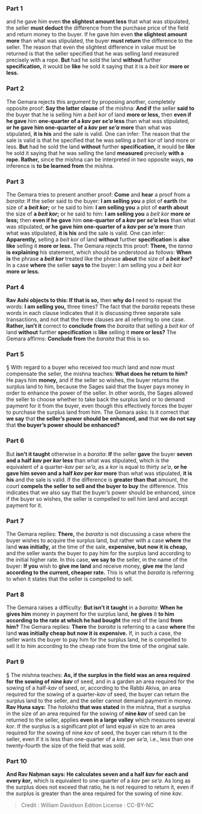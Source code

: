 
### Part 1
and he gave him even <b>the slightest amount less</b> that what was stipulated, the seller <b>must deduct</b> the difference from the purchase price of the field and return money to the buyer. If he gave him even <b>the slightest amount more</b> than what was stipulated, the buyer <b>must return</b> the difference to the seller. The reason that even the slightest difference in value must be returned is that the seller specified that he was selling land measured precisely with a rope. <b>But</b> had he sold the land <b>without</b> further <b>specification,</b> it would be <b>like</b> he sold it saying that it is a <i>beit kor</i> <b>more or less.</b>

### Part 2
The Gemara rejects this argument by proposing another, completely opposite proof: <b>Say the latter clause</b> of the mishna: <b>And if</b> the seller <b>said to</b> the buyer that he is selling him a <i>beit kor</i> of land <b>more or less,</b> then <b>even if he gave</b> him <b>one-quarter of a <i>kav</i> per <i>se’a</i> less</b> than what was stipulated, <b>or he gave him one-quarter of a <i>kav</i> per <i>se’a</i> more</b> than what was stipulated, <b>it is his</b> and the sale is valid. One can infer: The reason that the sale is valid is that he specified that he was selling a <i>beit kor</i> of land more or less. <b>But</b> had he sold the land <b>without</b> further <b>specification,</b> it would be <b>like</b> he sold it saying that he was selling the land <b>measured</b> precisely <b>with a rope. Rather,</b> since the mishna can be interpreted in two opposite ways, <b>no</b> inference is <b>to be learned from</b> the mishna.

### Part 3
The Gemara tries to present another proof: <b>Come</b> and <b>hear</b> a proof from a <i>baraita</i>: If the seller said to the buyer: <b>I am selling you</b> a plot of <b>earth</b> the size of <b>a <i>beit kor</i>;</b> or he said to him: <b>I am selling you</b> a plot of <b>earth about</b> the size of <b>a <i>beit kor</i>;</b> or he said to him: <b>I am selling you</b> a <i>beit kor</i> <b>more or less;</b> then <b>even if he gave</b> him <b>one-quarter of a <i>kav</i> per <i>se’a</i> less</b> than what was stipulated, <b>or he gave him one-quarter of a <i>kav</i> per <i>se’a</i> more</b> than what was stipulated, <b>it is his</b> and the sale is valid. One can infer: <b>Apparently,</b> selling a <i>beit kor</i> of land <b>without</b> further <b>specification</b> is <b>also like</b> selling it <b>more or less.</b> The Gemara rejects this proof: <b>There,</b> the <i>tanna</i> <b>is explaining</b> his statement, which should be understood as follows: <b>When is</b> the phrase <b>a <i>beit kor</i></b> treated like the phrase <b>about</b> the size of <b>a <i>beit kor</i>?</b> In a case <b>where</b> the seller <b>says to</b> the buyer: I am selling you a <i>beit kor</i> <b>more or less.</b>

### Part 4
<b>Rav Ashi objects to this: If that is so,</b> then <b>why do I</b> need to repeat the words: <b>I am selling you,</b> three times? The fact that the <i>baraita</i> repeats these words in each clause indicates that it is discussing three separate sale transactions, and not that the three clauses are all referring to one case. <b>Rather, isn’t it</b> correct to <b>conclude from</b> the <i>baraita</i> that selling a <i>beit kor</i> of land <b>without</b> further <b>specification</b> is <b>like</b> selling it <b>more or less?</b> The Gemara affirms: <b>Conclude from</b> the <i>baraita</i> that this is so.

### Part 5
§ With regard to a buyer who received too much land and now must compensate the seller, the mishna teaches: <b>What does he return to him?</b> He pays him <b>money,</b> and if the seller so wishes, the buyer returns the surplus land to him, because the Sages said that the buyer pays money in order to enhance the power of the seller. In other words, the Sages allowed the seller to choose whether to take back the surplus land or to demand payment for it from the buyer, even though this effectively forces the buyer to purchase the surplus land from him. The Gemara asks: Is it correct that <b>we say</b> that <b>the seller’s power should be enhanced, and</b> that <b>we do not say</b> that <b>the buyer’s power should be enhanced?</b>

### Part 6
But <b>isn’t it taught</b> otherwise in a <i>baraita</i>: <b>If</b> the seller <b>gave</b> the buyer <b>seven and a half <i>kav</i> per <i>kor</i> less</b> than what was stipulated, which is the equivalent of a quarter<i>-kav</i> per <i>se’a</i>, as a <i>kor</i> is equal to thirty <i>se’a</i>, <b>or he gave him seven and a half <i>kav</i> per <i>kor</i> more</b> than what was stipulated, <b>it is his</b> and the sale is valid. If the difference is <b>greater than that</b> amount, the court <b>compels the seller to sell and the buyer to buy</b> the difference. This indicates that we also say that the buyer’s power should be enhanced, since if the buyer so wishes, the seller is compelled to sell him land and accept payment for it.

### Part 7
The Gemara replies: <b>There,</b> the <i>baraita</i> is not discussing a case where the buyer wishes to acquire the surplus land, but rather with a case <b>where</b> the land <b>was initially,</b> at the time of the sale, <b>expensive, but now it is cheap,</b> and the seller wants the buyer to pay him for the surplus land according to the initial higher rate. In this case, <b>we say to</b> the seller, in the name of the buyer: <b>If you</b> wish to <b>give me land</b> and receive money, <b>give me</b> the land <b>according to the current, cheaper rate.</b> This is what the <i>baraita</i> is referring to when it states that the seller is compelled to sell.

### Part 8
The Gemara raises a difficulty: <b>But isn’t it taught</b> in a <i>baraita</i>: <b>When he gives him</b> money in payment for the surplus land, <b>he gives</b> it <b>to him according to the rate at which he had bought</b> the rest of the land <b>from him?</b> The Gemara replies: <b>There</b> the <i>baraita</i> is referring to a case <b>where</b> the land <b>was initially cheap but now it is expensive.</b> If, in such a case, the seller wants the buyer to pay him for the surplus land, he is compelled to sell it to him according to the cheap rate from the time of the original sale.

### Part 9
§ The mishna teaches: <b>As, if the surplus in the field was an area required for the sowing of nine <i>kav</i></b> of seed, and in a garden an area required for the sowing of a half-<i>kav</i> of seed, or, according to the Rabbi Akiva, an area required for the sowing of a quarter-<i>kav</i> of seed, the buyer can return the surplus land to the seller, and the seller cannot demand payment in money. <b>Rav Huna says:</b> The <i>halakha</i> <b>that was stated</b> in the mishna, that a surplus in the size of an area required for the sowing of <b>nine <i>kav</i></b> of seed can be returned to the seller, applies <b>even in a large valley</b> which measures several <i>kor</i>. If the surplus is a significant plot of land equal in size to an area required for the sowing of nine <i>kav</i> of seed, the buyer can return it to the seller, even if it is less than one-quarter of a <i>kav</i> per <i>se’a</i>, i.e., less than one twenty-fourth the size of the field that was sold.

### Part 10
<b>And Rav Naḥman says: He calculates seven and a half <i>kav</i> for each and every <i>kor</i>,</b> which is equivalent to one-quarter of a <i>kav</i> per <i>se’a</i>. As long as the surplus does not exceed that ratio, he is not required to return it, even if the surplus is greater than the area required for the sowing of nine <i>kav</i>.

>Credit : William Davidson Edition
>License : CC-BY-NC